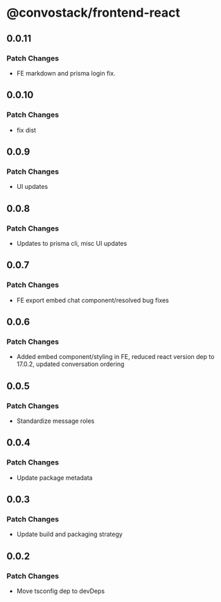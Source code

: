 # @convostack/frontend-react

## 0.0.11

### Patch Changes

- FE markdown and prisma login fix.

## 0.0.10

### Patch Changes

- fix dist

## 0.0.9

### Patch Changes

- UI updates

## 0.0.8

### Patch Changes

- Updates to prisma cli, misc UI updates

## 0.0.7

### Patch Changes

- FE export embed chat component/resolved bug fixes

## 0.0.6

### Patch Changes

- Added embed component/styling in FE, reduced react version dep to 17.0.2, updated conversation ordering

## 0.0.5

### Patch Changes

- Standardize message roles

## 0.0.4

### Patch Changes

- Update package metadata

## 0.0.3

### Patch Changes

- Update build and packaging strategy

## 0.0.2

### Patch Changes

- Move tsconfig dep to devDeps
